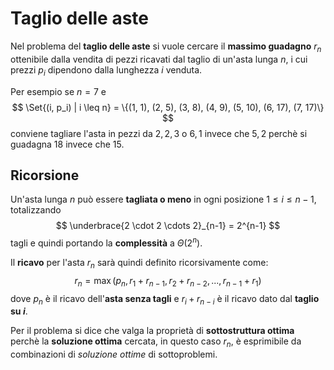 # Taglio delle aste

Nel problema del **taglio delle aste** si vuole cercare il **massimo guadagno** $r_n$ ottenibile dalla vendita di pezzi ricavati dal taglio di un'asta lunga $n$, i cui prezzi $p_i$ dipendono dalla lunghezza $i$ venduta.

Per esempio se $n = 7$ e
$$
\Set{(i, p_i) | i \leq n} = \{(1, 1), (2, 5), (3, 8), (4, 9), (5, 10), (6, 17), (7, 17)\}
$$
conviene tagliare l'asta in pezzi da $2, 2, 3$ o $6, 1$ invece che $5, 2$ perchè si guadagna $18$ invece che $15$.

## Ricorsione

Un'asta lunga $n$ può essere **tagliata o meno** in ogni posizione $1 \leq i \leq n-1$, totalizzando
$$
\underbrace{2 \cdot 2 \cdots 2}_{n-1} = 2^{n-1}
$$
tagli e quindi portando la **complessità** a $\Theta(2^n)$.

Il **ricavo** per l'asta $r_n$ sarà quindi definito ricorsivamente come:
$$
r_n = \max(p_n, r_1 + r_{n-1}, r_2 + r_{n-2}, ..., r_{n-1} + r_1)
$$
dove $p_n$ è il ricavo dell'**asta senza tagli** e $r_i + r_{n-i}$ è il ricavo dato dal **taglio su $i$**.

Per il problema si dice che valga la proprietà di **sottostruttura ottima** perchè la **soluzione ottima** cercata, in questo caso $r_n$, è esprimibile da combinazioni di _soluzione ottime_ di sottoproblemi.
